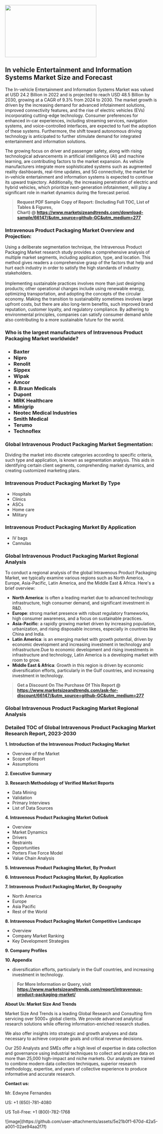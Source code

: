 <p><img class="alignnone size-medium wp-image-20088" src="https://ffe5etoiles.com/wp-content/uploads/2024/12/MST1-300x171.png" alt="" width="300" height="171" /></p><h2>In vehicle Entertainment and Information Systems Market Size and Forecast</h2><p>The In-vehicle Entertainment and Information Systems Market was valued at USD 24.2 Billion in 2022 and is projected to reach USD 48.5 Billion by 2030, growing at a CAGR of 9.3% from 2024 to 2030. The market growth is driven by the increasing demand for advanced infotainment solutions, improved connectivity features, and the rise of electric vehicles (EVs) incorporating cutting-edge technology. Consumer preferences for enhanced in-car experiences, including streaming services, navigation systems, and voice-controlled interfaces, are expected to fuel the adoption of these systems. Furthermore, the shift toward autonomous driving technology is anticipated to further stimulate demand for integrated entertainment and information solutions.</p><p>The growing focus on driver and passenger safety, along with rising technological advancements in artificial intelligence (AI) and machine learning, are contributing factors to the market expansion. As vehicle manufacturers integrate more sophisticated systems such as augmented reality dashboards, real-time updates, and 5G connectivity, the market for in-vehicle entertainment and information systems is expected to continue its upward trajectory. Additionally, the increasing penetration of electric and hybrid vehicles, which prioritize next-generation infotainment, will play a significant role in market dynamics during the forecast period.</p></p><blockquote id="" class=""><strong>Request PDF Sample Copy of Report: (Including Full TOC, List of Tables &amp; Figures, Chart)&nbsp;@&nbsp;<strong><a href="https://www.marketsizeandtrends.com/download-sample/66147/&utm_source=github-GC&utm_medium=277" target="_blank">https://www.marketsizeandtrends.com/download-sample/66147/&utm_source=github-GC&utm_medium=277</a></strong></strong></blockquote><h3 id="" class="">Intravenous Product Packaging Market&nbsp;Overview and Projection:</h3><p id="" class="">Using a deliberate segmentation technique, the Intravenous Product Packaging Market research study provides a comprehensive analysis of multiple market segments, including application, type, and location. This method gives readers a comprehensive grasp of the factors that help and hurt each industry in order to satisfy the high standards of industry stakeholders. <br /> <br />Implementing sustainable practices involves more than just designing products; other operational changes include using renewable energy, optimizing transportation, and adopting the concepts of the circular economy. Making the transition to sustainability sometimes involves large upfront costs, but there are also long-term benefits, such improved brand reputation, customer loyalty, and regulatory compliance. By adhering to environmental principles, companies can satisfy consumer demand while also contributing to a more sustainable future for the world.</p><h3 id="" class="">Who is the largest manufacturers of&nbsp;Intravenous Product Packaging Market worldwide?</h3><h3 class=""><p><ul><li>Baxter </li><li> Nipro </li><li> Renolit </li><li> Sippex </li><li> Wipak </li><li> Amcor </li><li> B.Braun Medicals </li><li> Dupont </li><li> MRK Healthcare </li><li> Minigrip </li><li> Neotec Medical Industries </li><li> Smith Medical </li><li> Terumo </li><li> Technoflex</li></ul></p></h3><h3 id="" class="">Global&nbsp;Intravenous Product Packaging Market Segmentation:</h3><p id="" class="">Dividing the market into discrete categories according to specific criteria, such type and application, is known as segmentation analysis. This aids in identifying certain client segments, comprehending market dynamics, and creating customized marketing plans.</p><h3 id="" class="">Intravenous Product Packaging Market&nbsp;By Type</h3><p><p><ul><li>Hospitals</li><li> Clinics</li><li> ASCs</li><li> Home care</li><li> Military</p></li></ul></p></p><h3 id="" class="">Intravenous Product Packaging Market&nbsp;By Application</h3><p class=""><p><ul><li>IV bags</li><li> Cannulas</li></ul></p></p><h3 id="" class="">Global Intravenous Product Packaging Market Regional Analysis</h3><p id="" class="">To conduct a regional analysis of the global Intravenous Product Packaging Market, we typically examine various regions such as North America, Europe, Asia-Pacific, Latin America, and the Middle East &amp; Africa. Here's a brief overview:</p><ul><li><strong>North America</strong>: is often a leading market due to advanced technology infrastructure, high consumer demand, and significant investment in R&amp;D.</li><li><strong>Europe</strong>: strong market presence with robust regulatory frameworks, high consumer awareness, and a focus on sustainable practices.</li><li><strong>Asia-Pacific</strong>: a rapidly growing market driven by increasing population, urbanization, and rising disposable incomes, especially in countries like China and India.</li><li><strong>Latin America</strong>: is an emerging market with growth potential, driven by economic development and increasing investment in technology and infrastructure.Due to economic development and rising investments in infrastructure and technology, Latin America is a developing market with room to grow.</li><li><strong>Middle East &amp; Africa</strong>: Growth in this region is driven by economic diversification efforts, particularly in the Gulf countries, and increasing investment in technology.</li></ul><blockquote id="" class=""><strong>Get a Discount On The Purchase Of This Report @ <strong><a href="https://www.marketsizeandtrends.com/ask-for-discount/66147/&utm_source=github-GC&utm_medium=277" target="_blank">https://www.marketsizeandtrends.com/ask-for-discount/66147/&utm_source=github-GC&utm_medium=277</a></strong></strong></blockquote><h3 id="" class="">Global Intravenous Product Packaging Market Regional Analysis</h3><h3 id="" class="">Detailed TOC of Global Intravenous Product Packaging Market Research Report, 2023-2030</h3><p id="" class=""><strong>1. Introduction of the Intravenous Product Packaging Market</strong></p><ul><li>Overview of the Market</li><li>Scope of Report</li><li>Assumptions</li></ul><p id="" class=""><strong>2. Executive Summary</strong></p><p id="" class=""><strong>3. Research Methodology of Verified Market Reports</strong></p><ul><li>Data Mining</li><li>Validation</li><li>Primary Interviews</li><li>List of Data Sources</li></ul><p id="" class=""><strong>4. Intravenous Product Packaging Market Outlook</strong></p><ul><li>Overview</li><li>Market Dynamics</li><li>Drivers</li><li>Restraints</li><li>Opportunities</li><li>Porters Five Force Model</li><li>Value Chain Analysis</li></ul><p id="" class=""><strong>5. Intravenous Product Packaging Market, By Product</strong></p><p id="" class=""><strong>6. Intravenous Product Packaging Market, By Application</strong></p><p id="" class=""><strong>7. Intravenous Product Packaging Market, By Geography</strong></p><ul><li>North America</li><li>Europe</li><li>Asia Pacific</li><li>Rest of the World</li></ul><p id="" class=""><strong>8. Intravenous Product Packaging Market Competitive Landscape</strong></p><ul><li>Overview</li><li>Company Market Ranking</li><li>Key Development Strategies</li></ul><p id="" class=""><strong>9. Company Profiles</strong></p><p id="" class=""><strong>10. Appendix</strong></p><ul><li>diversification efforts, particularly in the Gulf countries, and increasing investment in technology.</li></ul><blockquote id="" class=""><strong>For More Information or Query, visit <strong><strong><a href="https://www.marketsizeandtrends.com/report/intravenous-product-packaging-market/" target="_blank">https://www.marketsizeandtrends.com/report/intravenous-product-packaging-market/</a></strong></strong></strong></blockquote><p id="" class=""><strong>About Us: Market Size And Trends</strong></p><p id="" class="">Market Size And Trends is a leading Global Research and Consulting firm servicing over 5000+ global clients. We provide advanced analytical research solutions while offering information-enriched research studies.</p><p id="" class="">We also offer insights into strategic and growth analyses and data necessary to achieve corporate goals and critical revenue decisions.</p><p id="" class="">Our 250 Analysts and SMEs offer a high level of expertise in data collection and governance using industrial techniques to collect and analyze data on more than 25,000 high-impact and niche markets. Our analysts are trained to combine modern data collection techniques, superior research methodology, expertise, and years of collective experience to produce informative and accurate research.</p><p id="" class=""><strong>Contact us:</strong></p><p id="" class="">Mr. Edwyne Fernandes</p><p id="" class="">US: +1 (650)-781-4080</p><p id="" class="">US Toll-Free: +1 (800)-782-1768</p>
![image](https://github.com/user-attachments/assets/5e21b0f1-670d-42a5-a001-02ae94aa2f7f)
